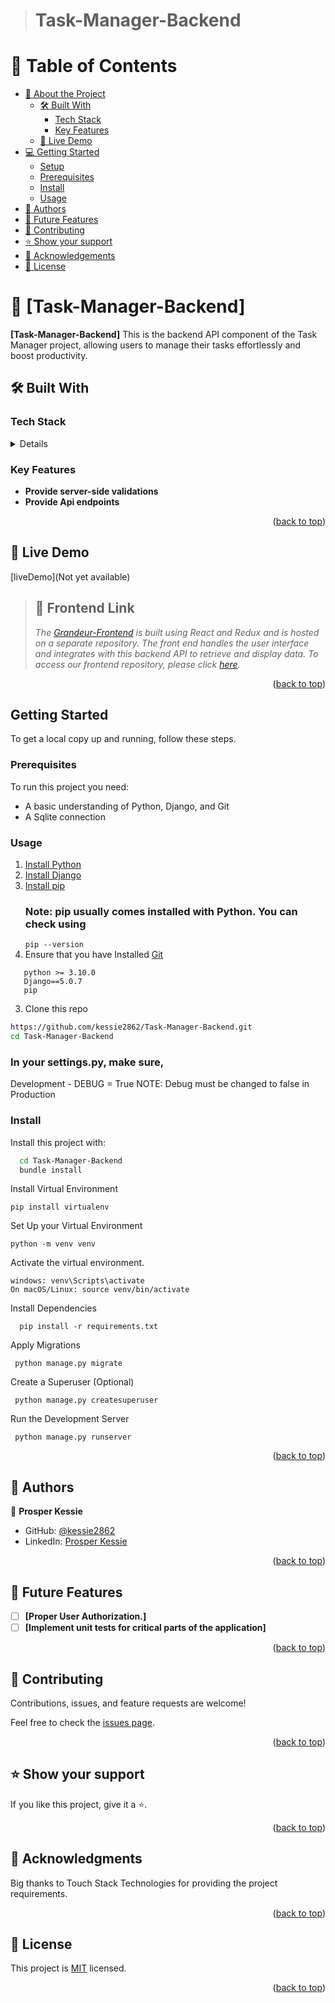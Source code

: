 

> # Task-Manager-Backend                                                                                             

<a name="readme-top"></a>

<!-- TABLE OF CONTENTS -->

# 📗 Table of Contents

- [📖 About the Project](#about-project)
  - [🛠 Built With](#built-with)
    - [Tech Stack](#tech-stack)
    - [Key Features](#key-features)
  - [🚀 Live Demo](#live-demo)
- [💻 Getting Started](#getting-started)
  - [Setup](#setup)
  - [Prerequisites](#prerequisites)
  - [Install](#install)
  - [Usage](#usage)
- [👥 Authors](#authors)
- [🔭 Future Features](#future-features)
- [🤝 Contributing](#contributing)
- [⭐️ Show your support](#support)
- [🙏 Acknowledgements](#acknowledgements)
- [📝 License](#license)

<!-- PROJECT DESCRIPTION -->

# 📖 [Task-Manager-Backend] <a name="about-project"></a>

 **[Task-Manager-Backend]** This is the backend API component of the Task Manager project, allowing users to manage their tasks effortlessly and boost productivity.

## 🛠 Built With <a name="built-with"></a>

### Tech Stack <a name="tech-stack"></a>

<details>
  <ul>
    <li>Python</li>
    <li>Django</li>
    <li>Sqlite</li>
  </ul>
</details>

<!-- Features -->

### Key Features <a name="key-features"></a>

- **Provide server-side validations**
- **Provide Api endpoints**

<p align="right">(<a href="#readme-top">back to top</a>)</p>

## 🚀 Live Demo <a name="live-demo"></a>
[liveDemo](Not yet available)


> ## 🔗 Frontend Link <a name="documentation"></a>
  > _The [Grandeur-Frontend](https://github.com/Elerqsousy/grandeur-frontend) is built using React and Redux and is hosted on a separate repository. The front end handles the user interface and integrates with this backend API to retrieve and display data. To access our frontend repository, please click [here](https://github.com/Elerqsousy/grandeur-frontend)._

<p align="right">(<a href="#readme-top">back to top</a>)</p>

## Getting Started

To get a local copy up and running, follow these steps.

### Prerequisites
To run this project you need:
  * A basic understanding of Python, Django, and Git
  * A Sqlite connection
### Usage
1. [Install Python](https://www.python.org/)
2. [Install Django](https://www.djangoproject.com/)
3. [Install pip](https://pypi.org/project/pip/)
   ### Note: pip usually comes installed with Python. You can check using
    ``` pip --version ```
4. Ensure that you have Installed [Git](https://git-scm.com/)

  
 ```
    python >= 3.10.0
    Django==5.0.7
    pip
```

  3. Clone this repo
```bash
https://github.com/kessie2862/Task-Manager-Backend.git
cd Task-Manager-Backend
```
### In your settings.py, make sure,
  Development - DEBUG = True 
  NOTE: Debug must be changed to false in Production

### Install

Install this project with:

```bash
  cd Task-Manager-Backend
  bundle install
```
Install Virtual Environment

``````
pip install virtualenv

``````
 
Set Up your Virtual Environment

``````
python -m venv venv

``````

Activate the virtual environment.

``````
windows: venv\Scripts\activate
On macOS/Linux: source venv/bin/activate

``````

Install Dependencies

```
  pip install -r requirements.txt

```

Apply Migrations

```
 python manage.py migrate

```

Create a Superuser (Optional)

```
 python manage.py createsuperuser

```

Run the Development Server

```
 python manage.py runserver

```

<p align="right">(<a href="#readme-top">back to top</a>)</p>

<!-- AUTHORS -->

## 👥 Authors <a name="authors"></a>

👤 **Prosper Kessie**

- GitHub: [@kessie2862](https://github.com/kessie2862)
- LinkedIn: [Prosper Kessie](https://www.linkedin.com/in/prosperkessie/)


<p align="right">(<a href="#readme-top">back to top</a>)</p>

<!-- FUTURE FEATURES -->

## 🔭 Future Features <a name="future-features"></a>

- [ ] **[Proper User Authorization.]**
- [ ] **[Implement unit tests for critical parts of the application]**

<p align="right">(<a href="#readme-top">back to top</a>)</p>

<!-- CONTRIBUTING -->

## 🤝 Contributing <a name="contributing"></a>

Contributions, issues, and feature requests are welcome!

Feel free to check the [issues page](https://github.com/kessie2862/Task-Manager-Backend/issues).

<p align="right">(<a href="#readme-top">back to top</a>)</p>

<!-- SUPPORT -->

## ⭐️ Show your support <a name="support"></a>

If you like this project, give it a ⭐.

<p align="right">(<a href="#readme-top">back to top</a>)</p>

<!-- ACKNOWLEDGEMENTS -->

## 🙏 Acknowledgments <a name="acknowledgements"></a>

Big thanks to Touch Stack Technologies for providing the project requirements.

<p align="right">(<a href="#readme-top">back to top</a>)</p>

## 📝 License <a name="license"></a>

This project is [MIT](https://github.com/kessie2862/Task-Manager-Backend/blob/main/LICENSE) licensed.

<p align="right">(<a href="#readme-top">back to top</a>)</p>
